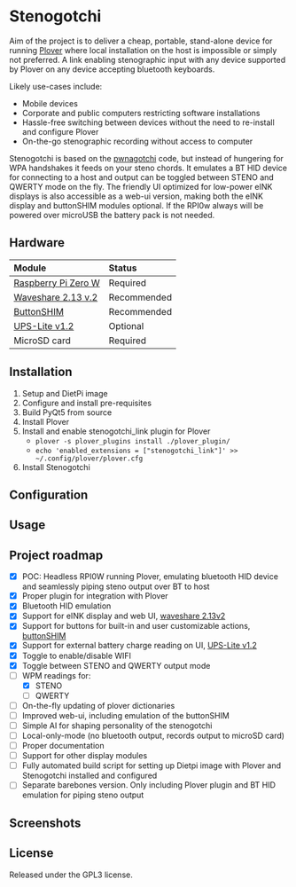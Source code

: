 # Stenogotchi
Aim of the project is to deliver a cheap, portable, stand-alone device for running [Plover](https://www.openstenoproject.org/ "Plover: Open Steno Project") where local installation on the host is impossible or simply not preferred. A link enabling stenographic input with any device supported by Plover on any device accepting bluetooth keyboards. 

Likely use-cases include: 
- Mobile devices
- Corporate and public computers restricting software installations 
- Hassle-free switching between devices without the need to re-install and configure Plover
- On-the-go stenographic recording without access to computer

Stenogotchi is based on the [pwnagotchi](https://github.com/evilsocket/pwnagotchi) code, but instead of hungering for WPA handshakes it feeds on your steno chords. It emulates a BT HID device for connecting to a host and output can be toggled between STENO and QWERTY mode on the fly. The friendly UI optimized for low-power eINK displays is also accessible as a web-ui version, making both the eINK display and buttonSHIM modules optional. If the RPI0w always will be powered over microUSB the battery pack is not needed.

## Hardware
| Module                                                                           | Status       |
|:---------------------------------------------------------------------------------|:-------------|
| [Raspberry Pi Zero W](https://www.raspberrypi.org/products/raspberry-pi-zero-w/) | Required     |
| [Waveshare 2.13 v.2](https://www.waveshare.com/wiki/2.13inch_e-Paper_HAT)        | Recommended  |
| [ButtonSHIM](https://shop.pimoroni.com/products/button-shim)                     | Recommended  |
| [UPS-Lite v1.2](https://hackaday.io/project/173847-ups-lite)                     | Optional     |
| MicroSD card                                                                     | Required     |

## Installation
1. Setup and DietPi image
2. Configure and install pre-requisites
3. Build PyQt5 from source
4. Install Plover
5. Install and enable stenogotchi_link plugin for Plover
    - `plover -s plover_plugins install ./plover_plugin/`
    - `echo 'enabled_extensions = ["stenogotchi_link"]' >> ~/.config/plover/plover.cfg`
6. Install Stenogotchi

## Configuration

## Usage

## Project roadmap
- [x] POC: Headless RPI0W running Plover, emulating bluetooth HID device and seamlessly piping steno output over BT to host
- [x] Proper plugin for integration with Plover
- [x] Bluetooth HID emulation
- [x] Support for eINK display and web UI, [waveshare 2.13v2](https://www.waveshare.com/wiki/2.13inch_e-Paper_HAT)
- [x] Support for buttons for built-in and user customizable actions, [buttonSHIM](https://shop.pimoroni.com/products/button-shim)
- [x] Support for external battery charge reading on UI, [UPS-Lite v1.2](https://hackaday.io/project/173847-ups-lite)
- [x] Toggle to enable/disable WIFI
- [x] Toggle between STENO and QWERTY output mode
- [ ] WPM readings for:
  - [x] STENO 
  - [ ] QWERTY
- [ ] On-the-fly updating of plover dictionaries
- [ ] Improved web-ui, including emulation of the buttonSHIM
- [ ] Simple AI for shaping personality of the stenogotchi 
- [ ] Local-only-mode (no bluetooth output, records output to microSD card)
- [ ] Proper documentation
- [ ] Support for other display modules
- [ ] Fully automated build script for setting up Dietpi image with Plover and Stenogotchi installed and configured
- [ ] Separate barebones version. Only including Plover plugin and BT HID emulation for piping steno output

## Screenshots

## License
Released under the GPL3 license.